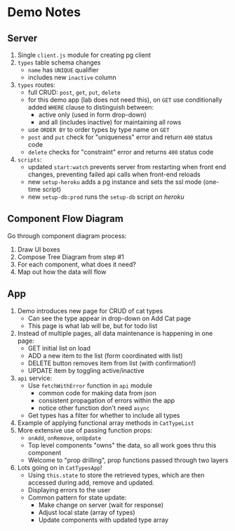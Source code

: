 # Demo Notes

## Server

1. Single `client.js` module for creating pg client
1. `types` table schema changes
    - `name` has `UNIQUE` qualifier
    - includes new `inactive` column
1. `types` routes:
    - full CRUD: `post`, `get`, `put`, `delete`
    - for this demo app (lab does not need this), on `GET` use conditionally added  `WHERE` clause to distinguish between:
        - active only (used in form drop-down) 
        - and all (includes inactive) for maintaining all rows
    - use `ORDER BY` to order types by type name on `GET`
    - `post` and `put` check for "uniqueness" error and return `400` status code
    - `delete` checks for "constraint" error and returns `400` status code
1. `scripts`:
    - updated `start:watch` prevents server from restarting when front end changes, preventing failed api calls when front-end reloads
    - new `setup-heroku` adds a pg instance and sets the ssl mode (one-time script)
    - new `setup-db:prod` runs the `setup-db` script _on heroku_

## Component Flow Diagram

Go through component diagram process:

1. Draw UI boxes
1. Compose Tree Diagram from step #1
1. For each component, what does it need?
1. Map out how the data will flow

## App

1. Demo introduces new page for CRUD of cat types
    - Can see the type appear in drop-down on Add Cat page
    - This page is what lab will be, but for todo list
1. Instead of multiple pages, all data maintenance is happening in one page:
    - GET initial list on load
    - ADD a new item to the list (form coordinated with list)
    - DELETE button removes item from list (with confirmation!)
    - UPDATE item by toggling active/inactive
1. `api` service:
    - Use `fetchWithError` function in `api` module
        - common code for making data from json
        - consistent propagation of errors within the app
        - notice other function don't need `async`
    - Get types has a filter for whether to include all types
1. Example of applying functional array methods in `CatTypeList`
1. More extensive use of passing function props:
    - `onAdd`, `onRemove`, `onUpdate`
    - Top level components "owns" the data, so all work goes thru this component
    - Welcome to "prop drilling", prop functions passed through two layers
1. Lots going on in `CatTypesApp`!
    - Using `this.state` to store the retrieved types, which are then accessed during add, remove and updated.
    - Displaying errors to the user
    - Common pattern for state update:
        - Make change on server (wait for response)
        - Adjust local state (array of types)
        - Update components with updated type array


 


